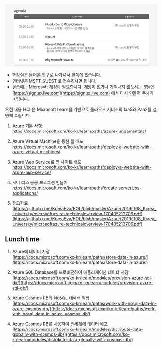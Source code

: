 ![./images/001.jpg](./images/001.jpg)

- 화장실은 들어온 입구로 나가셔서 왼쪽에 있습니다.<br>
- 인터넷은 MSFT_GUEST 로 접속하시면 됩니다.<br>
- 실습에는 Microsoft 계정이 필요합니다. 계정이 없거나 기억나지 않으시는 분들은 [https://signup.live.com](https://signup.live.com) 에서 다시 만들어 주시기 바립니다.

오전 내용 HOL은 Microsoft Learn을 기반으로 클라우드 서비스의 IaaS와 PaaS를 설명해 드립니다. 
   
1. Azure 기본 사항<br>
[https://docs.microsoft.com/ko-kr/learn/paths/azure-fundamentals/ ](https://docs.microsoft.com/ko-kr/learn/paths/azure-fundamentals/ )

2. Azure Virtual Machine을 통한 웹 배포<br>
[https://docs.microsoft.com/ko-kr/learn/paths/deploy-a-website-with-azure-virtual-machines/ ](https://docs.microsoft.com/ko-kr/learn/paths/deploy-a-website-with-azure-virtual-machines/ )

3. Azure Web Service로 웹 사이트 배포<br>
[https://docs.microsoft.com/ko-kr/learn/paths/deploy-a-website-with-azure-app-service/ ](https://docs.microsoft.com/ko-kr/learn/paths/deploy-a-website-with-azure-app-service/ )

4. 서버 리스 응용 프로그램 만들기<br>
[https://docs.microsoft.com/ko-kr/learn/paths/create-serverless-applications/ ](https://docs.microsoft.com/ko-kr/learn/paths/create-serverless-applications/ )

5. 참고자료<br>
[https://github.com/KoreaEva/HOL/blob/master/Azure/20190108_Korea_University/microsoftazure-technicaloverview-170405213706.pdf](https://github.com/KoreaEva/HOL/blob/master/Azure/20190108_Korea_University/microsoftazure-technicaloverview-170405213706.pdf)

## Lunch time 

1. Azure에 데이터 저장<br>
[https://docs.microsoft.com/ko-kr/learn/paths/store-data-in-azure/](https://docs.microsoft.com/ko-kr/learn/paths/store-data-in-azure/)


2. Azure SQL Database를 프로비전하여 애플리케이션 데이터 저장<br>
[https://docs.microsoft.com/ko-kr/learn/modules/provision-azure-sql-db/](https://docs.microsoft.com/ko-kr/learn/modules/provision-azure-sql-db/)


3. Azure Cosmos DB의 NoSQL 데이터 작업<br>[https://docs.microsoft.com/ko-kr/learn/paths/work-with-nosql-data-in-azure-cosmos-db/](https://docs.microsoft.com/ko-kr/learn/paths/work-with-nosql-data-in-azure-cosmos-db/)

4. Azure Cosmos DB를 사용하여 전세계에 데이터 배포<br>
[https://docs.microsoft.com/ko-kr/learn/modules/distribute-data-globally-with-cosmos-db/](https://docs.microsoft.com/ko-kr/learn/modules/distribute-data-globally-with-cosmos-db/)